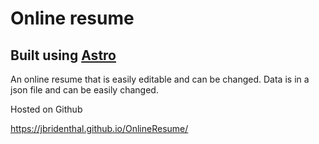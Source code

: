 # Online resume

## Built using [Astro](https://astro.build)

An online resume that is easily editable and can be changed. Data is in a json file and can be easily changed.

Hosted on Github

https://jbridenthal.github.io/OnlineResume/



